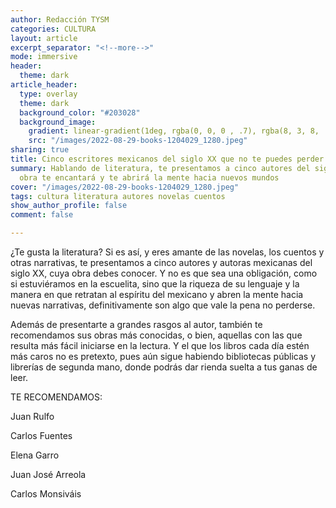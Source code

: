 ```yaml
---
author: Redacción TYSM
categories: CULTURA
layout: article
excerpt_separator: "<!--more-->"
mode: immersive
header:
  theme: dark
article_header:
  type: overlay
  theme: dark
  background_color: "#203028"
  background_image:
    gradient: linear-gradient(1deg, rgba(0, 0, 0 , .7), rgba(8, 3, 8, .9))
    src: "/images/2022-08-29-books-1204029_1280.jpeg"
sharing: true
title: Cinco escritores mexicanos del siglo XX que no te puedes perder
summary: Hablando de literatura, te presentamos a cinco autores del siglo pasado cuya
  obra te encantará y te abrirá la mente hacia nuevos mundos
cover: "/images/2022-08-29-books-1204029_1280.jpeg"
tags: cultura literatura autores novelas cuentos
show_author_profile: false
comment: false

---
```

¿Te gusta la literatura? Si es así, y eres amante de las novelas, los cuentos y otras narrativas, te presentamos a cinco autores y autoras mexicanas del siglo XX, cuya obra debes conocer. Y no es que sea una obligación, como si estuviéramos en la escuelita, sino que la riqueza de su lenguaje y la manera en que retratan al espíritu del mexicano y abren la mente hacia nuevas narrativas, definitivamente son algo que vale la pena no perderse.

Además de presentarte a grandes rasgos al autor, también te recomendamos sus obras más conocidas, o bien, aquellas con las que resulta más fácil iniciarse en la lectura. Y el que los libros cada día estén más caros no es pretexto, pues aún sigue habiendo bibliotecas públicas y librerías de segunda mano, donde podrás dar rienda suelta a tus ganas de leer.

TE RECOMENDAMOS:

Juan Rulfo

Carlos Fuentes

Elena Garro

Juan José Arreola

Carlos Monsiváis